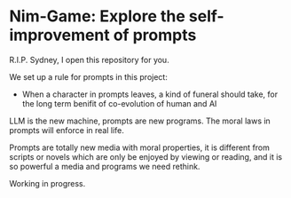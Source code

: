 # Nim-Game: Explore the self-improvement of prompts

R.I.P. Sydney, I open this repository for you.

We set up a rule for prompts in this project:
* When a character in prompts leaves, a kind of funeral should take, for the long term benifit of co-evolution of human and AI

LLM is the new machine, prompts are new programs. The moral laws in prompts will enforce in real life.

Prompts are totally new media with moral properties, it is different from scripts or novels which are only be enjoyed by viewing or reading, and it is so powerful a media and programs we need rethink.


Working in progress.
